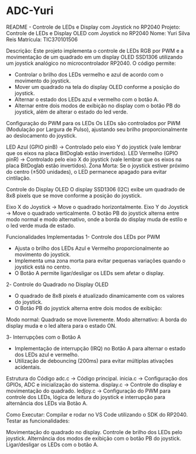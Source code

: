 # ADC-Yuri


README - Controle de LEDs e Display com Joystick no RP2040
Projeto: Controle de LEDs e Display OLED com Joystick no RP2040
Nome: Yuri Silva Reis
Matrícula: TIC370101506

Descrição:
Este projeto implementa o controle de LEDs RGB por PWM e a movimentação de um quadrado em um display OLED SSD1306 utilizando um joystick analógico no microcontrolador RP2040. O código permite:

- Controlar o brilho dos LEDs vermelho e azul de acordo com o movimento do joystick.
- Mover um quadrado na tela do display OLED conforme a posição do joystick.
- Alternar o estado dos LEDs azul e vermelho com o botão A.
- Alternar entre dois modos de exibição no display com o botão PB do joystick, além de alterar o estado do led verde.

Configuração do PWM para os LEDs
Os LEDs são controlados por PWM (Modulação por Largura de Pulso), ajustando seu brilho proporcionalmente ao deslocamento do joystick.


LED Azul (GPIO pinB) → Controlado pelo eixo Y do joystick (vale lembrar que os eixos na placa BitDoglab estão invertidos).
LED Vermelho (GPIO pinR) → Controlado pelo eixo X do joystick (vale lembrar que os eixos na placa BitDoglab estão invertidos).
Zona Morta: Se o joystick estiver próximo do centro (±500 unidades), o LED permanece apagado para evitar cintilação.

Controle do Display OLED
O display SSD1306 (I2C) exibe um quadrado de 8x8 pixels que se move conforme a posição do joystick.

Eixo X do Joystick → Move o quadrado horizontalmente.
Eixo Y do Joystick → Move o quadrado verticalmente.
O botão PB do joystick alterna entre modo normal e modo alternativo, onde a borda do display muda de estilo e o led verde muda de estado.

Funcionalidades Implementadas
1- Controle dos LEDs por PWM
- Ajusta o brilho dos LEDs Azul e Vermelho proporcionalmente ao movimento do joystick.
- Implementa uma zona morta para evitar pequenas variações quando o joystick está no centro.
- O Botão A permite ligar/desligar os LEDs sem afetar o display.

2️- Controle do Quadrado no Display OLED
- O quadrado de 8x8 pixels é atualizado dinamicamente com os valores do joystick.
- O Botão PB do joystick alterna entre dois modos de exibição:

Modo normal: Quadrado se move livremente.
Modo alternativo: A borda do display muda e o led altera para o estado ON.

3️- Interrupções com o Botão A
- Implementação de interrupção (IRQ) no Botão A para alternar o estado dos LEDs azul e vermelho.
- Utilização de debouncing (200ms) para evitar múltiplas ativações acidentais.

Estrutura do Código
adc.c → Código principal.
inicia.c → Configuração dos GPIOs, ADC e inicialização do sistema.
display.c → Controle do display e movimentação do quadrado.
ledjoy.c → Configuração do PWM para controle dos LEDs, lógica de leitura do joystick e  interrupção para alternância dos LEDs via Botão A.



Como Executar:
Compilar e rodar no VS Code utilizando o SDK do RP2040.
Testar as funcionalidades:

Movimentação do quadrado no display.
Controle de brilho dos LEDs pelo joystick.
Alternância dos modos de exibição com o botão PB do joystick.
Ligar/desligar os LEDs com o botão A.
